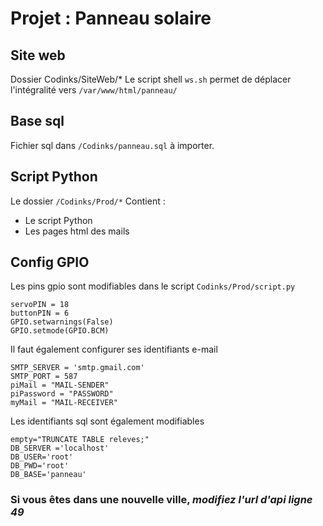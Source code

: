 # Projet : Panneau solaire

## Site web  
Dossier Codinks/SiteWeb/*
Le script shell `ws.sh` permet de déplacer l'intégralité vers `/var/www/html/panneau/`
## Base sql 
Fichier sql dans `/Codinks/panneau.sql` à importer. 
## Script Python
Le dossier `/Codinks/Prod/*` Contient : 
- Le script Python
- Les pages html des mails

## Config GPIO

Les pins gpio sont modifiables dans le script `Codinks/Prod/script.py`

```python=32
servoPIN = 18
buttonPIN = 6
GPIO.setwarnings(False)
GPIO.setmode(GPIO.BCM)
```
Il faut également configurer ses identifiants e-mail 
```python=24
SMTP_SERVER = 'smtp.gmail.com'
SMTP_PORT = 587
piMail = "MAIL-SENDER"
piPassword = "PASSWORD"
myMail = "MAIL-RECEIVER"
```

Les identifiants sql sont également modifiables
```python=11
empty="TRUNCATE TABLE releves;"
DB_SERVER ='localhost' 
DB_USER='root'     
DB_PWD='root'          
DB_BASE='panneau' 
```

### Si vous êtes dans une nouvelle ville, *modifiez l'url d'api ligne **49***